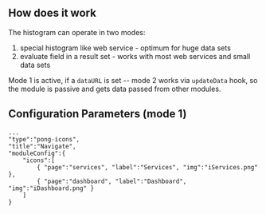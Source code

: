 ## How does it work
The histogram can operate in two modes:
1. special histogram like web service - optimum for huge data sets
2. evaluate field in a result set - works with most web services and small data sets 

Mode 1 is active, if a `dataURL` is set -- mode 2 works via `updateData` hook, 
so the module is passive and gets data passed from other modules.

## Configuration Parameters (mode 1)

	...
	"type":"pong-icons",
	"title":"Navigate",
	"moduleConfig":{
		"icons":[
			{ "page":"services", "label":"Services", "img":"iServices.png" },
			{ "page":"dashboard", "label":"Dashboard", "img":"iDashboard.png" }
		]
	}
